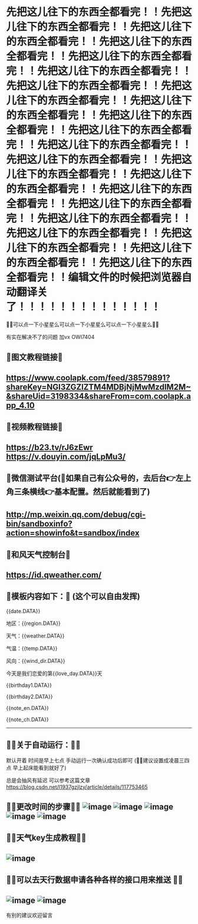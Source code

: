 # 先把这儿往下的东西全都看完！！先把这儿往下的东西全都看完！！先把这儿往下的东西全都看完！！先把这儿往下的东西全都看完！！先把这儿往下的东西全都看完！！先把这儿往下的东西全都看完！！先把这儿往下的东西全都看完！！先把这儿往下的东西全都看完！！先把这儿往下的东西全都看完！！先把这儿往下的东西全都看完！！先把这儿往下的东西全都看完！！先把这儿往下的东西全都看完！！先把这儿往下的东西全都看完！！先把这儿往下的东西全都看完！！先把这儿往下的东西全都看完！！先把这儿往下的东西全都看完！！先把这儿往下的东西全都看完！！先把这儿往下的东西全都看完！！先把这儿往下的东西全都看完！！先把这儿往下的东西全都看完！！先把这儿往下的东西全都看完！！先把这儿往下的东西全都看完！！编辑文件的时候把浏览器自动翻译关了！！！！！！！！！！！！！！

🔺🔺可以点一下小星星么可以点一下小星星么可以点一下小星星么🔺🔺

有实在解决不了的问题 加vx OWI7404 

🔺图文教程链接🔺
----------------------------------------------------------------------------------------------------------------------------------
https://www.coolapk.com/feed/38579891?shareKey=NGI3ZGZlZTM4MDBjNjMwMzdlM2M~&shareUid=3198334&shareFrom=com.coolapk.app_4.10
----------------------------------------------------------------------------------------------------------------------------------
🔺视频教程链接🔺
----------------------------------------------------------------------------------------------------------------------------------
https://b23.tv/rJ6zEwr
https://v.douyin.com/jqLpMu3/
----------------------------------------------------------------------------------------------------------------------------------
🔺微信测试平台(🔺如果自己有公众号的，去后台👉左上角三条横线👉基本配置。然后就能看到了)
----------------------------------------------------------------------------------------------------------------------------------
http://mp.weixin.qq.com/debug/cgi-bin/sandboxinfo?action=showinfo&t=sandbox/index
----------------------------------------------------------------------------------------------------------------------------------
🔺和风天气控制台🔺
----------------------------------------------------------------------------------------------------------------------------------
https://id.qweather.com/
----------------------------------------------------------------------------------------------------------------------------------
🔺模板内容如下：🔺
(这个可以自由发挥)
----------------------------------------------------------------------------------------------------------------------------------
{{date.DATA}} 

地区：{{region.DATA}} 

天气：{{weather.DATA}} 

气温：{{temp.DATA}} 

风向：{{wind_dir.DATA}} 

今天是我们恋爱的第{{love_day.DATA}}天 

{{birthday1.DATA}} 

{{birthday2.DATA}}

{{note_en.DATA}} 

{{note_ch.DATA}}

--------------------------------------------------------------------------------------------------------------------------------
🔺🔺关于自动运行：🔺🔺
----------------------------------------------------------------------------------------------------------------------------------
默认开着 时间是早上七点 手动运行一次确认成功后即可  (🔺🔺建议设置成凌晨三四点 早上起床能看到就好了)

总是会抽风有延迟 可以参考这篇文章 https://blog.csdn.net/l1937gzjlzy/article/details/117753465

🔺🔺更改时间的步骤🔺🔺
![image](https://raw.githubusercontent.com/limoest/daily_reminder/main/others/a.png)
![image](https://raw.githubusercontent.com/limoest/daily_reminder/main/others/b.png)
![image](https://raw.githubusercontent.com/limoest/daily_reminder/main/others/c.png)
![image](https://raw.githubusercontent.com/limoest/daily_reminder/main/others/d.png)
![image](https://raw.githubusercontent.com/limoest/daily_reminder/main/others/e.png)
--------------------------------------------------------------------------------------------------------------------------------
🔺🔺天气key生成教程🔺🔺
----------------------------------------------------------------------------------------------------------------------------------
![image](https://raw.githubusercontent.com/limoest/daily_reminder/main/others/%E5%92%8C%E9%A3%8E%E5%A4%A9%E6%B0%94key%E7%94%9F%E6%88%90.png)
--------------------------------------------------------------------------------------------------------------------------------
🔺🔺可以去天行数据申请各种各样的接口用来推送 🔺🔺
----------------------------------------------------------------------------------------------------------------------------------
![image](https://raw.githubusercontent.com/limoest/daily_reminder/main/others/Snipaste_2022-08-24_12-13-19.png)
![image](https://raw.githubusercontent.com/limoest/daily_reminder/main/others/Snipaste.png)
--------------------------------------------------------------------------------------------------------------------------------
有别的建议欢迎留言
